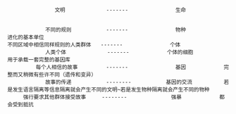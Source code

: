                    文明             -------               生命
             
             
                不同的规则           -------               物种               进化的基本单位
    不同区域中相信同样规则的人类群体   -------               个体 
                人类个体             -------            个体的细胞           用于承载一套完整的基因库
             每个人相信的故事         -------               基因            完整而又稍微有些许不同（遗传和变异）
                故事的传递           --------           基因的交流          若是发生语言隔离等信息隔离就会产生不同的文明~若是发生物种隔离就会产生不同的物种
         强行要求其他群体接受故事     --------              强暴            都会受到抵抗
